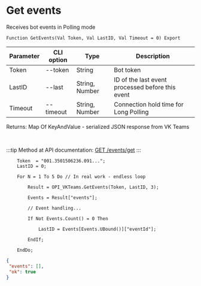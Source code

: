﻿---
sidebar_position: 2
---

# Get events
 Receives bot events in Polling mode



`Function GetEvents(Val Token, Val LastID, Val Timeout = 0) Export`

  | Parameter | CLI option | Type | Description |
  |-|-|-|-|
  | Token | --token | String | Bot token |
  | LastID | --last | String, Number | ID of the last event processed before this event |
  | Timeout | --timeout | String, Number | Connection hold time for Long Polling |

  
  Returns:  Map Of KeyAndValue - serialized JSON response from VK Teams

<br/>

:::tip
Method at API documentation: [GET /events/get](https://teams.vk.com/botapi/#/events/get_events_get)
:::
<br/>


```bsl title="Code example"
    Token  = "001.3501506236.091...";
    LastID = 0;

    For N = 1 To 5 Do // In real work - endless loop

        Result = OPI_VKTeams.GetEvents(Token, LastID, 3);

        Events = Result["events"];

        // Event handling...

        If Not Events.Count() = 0 Then

            LastID = Events[Events.UBound()]["eventId"];

        EndIf;

    EndDo;
```
 



```json title="Result"
{
 "events": [],
 "ok": true
}
```
